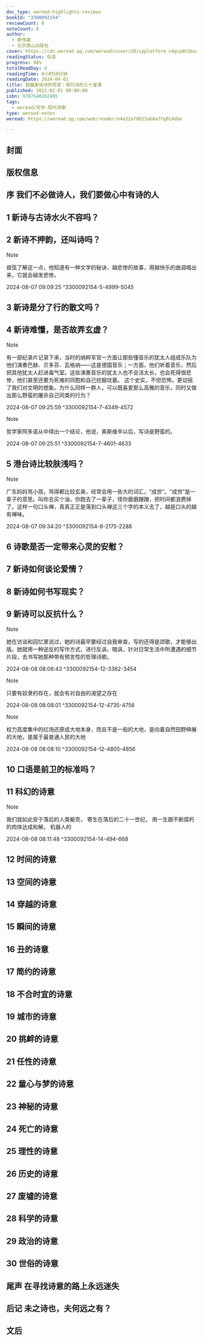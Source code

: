 ```yaml
---
doc_type: weread-highlights-reviews
bookId: "3300092154"
reviewCount: 0
noteCount: 8
author:
  - 廖伟棠
  - 北京燕山出版社
cover: https://cdn.weread.qq.com/weread/cover/20/cpplatform_n4gcp8h3mswdawfp7xuuzv/t7_cpplatform_n4gcp8h3mswdawfp7xuuzv1711701656.jpg
readingStatus: 在读
progress: 98%
totalReadDay: 4
readingTime: 0小时50分钟
readingDate: 2024-04-01
title: 我偏爱读诗的荒谬：现代诗的三十堂课
published: 2022-02-01 00:00:00
isbn: 9787540262495
tags:
  - weread/文学-现代诗歌
type: weread-notes
weread: https://weread.qq.com/web/reader/e4a32af0813ab8a7fg014dbe

---
```



## 封面

## 版权信息

## 序 我们不必做诗人，我们要做心中有诗的人

## 1 新诗与古诗水火不容吗？

## 2 新诗不押韵，还叫诗吗？

> [!NOTE] 
> 痖弦了解这一点，他知道有一种文学的秘诀，越悲惨的故事，用越快乐的曲调唱出来，它就会越发悲惨。
> 
> 2024-08-07 09:09:25 ^3300092154-5-4999-5045

## 3 新诗是分了行的散文吗？

## 4 新诗难懂，是否故弄玄虚？

> [!NOTE] 
> 有一部纪录片记录下来，当时的纳粹军官一方面让那些懂音乐的犹太人组成乐队为他们演奏巴赫、贝多芬、瓦格纳——这是德国音乐；一方面，他们听着音乐，然后把其他犹太人赶进毒气室。这些演奏音乐的犹太人也不会活太长，也会死得很悲惨，他们甚至还要为死难的同胞和自己挖掘坟墓。
   这个史实，不但恐怖，更动摇了我们对文明的想象。为什么同样一群人，可以既喜爱那么高雅的音乐，同时又做出那么野蛮的屠杀自己同类的行为？
> 
> 2024-08-07 09:25:59 ^3300092154-7-4349-4572

> [!NOTE] 
> 哲学家阿多诺从中得出一个结论，他说，奥斯维辛以后，写诗是野蛮的。
> 
> 2024-08-07 09:25:51 ^3300092154-7-4601-4633

## 5 港台诗比较肤浅吗？

> [!NOTE] 
> 广东妈妈骂小孩，骂得都比较玄奥，经常会用一些大的词汇，“成世”。“成世”是一辈子的意思。叫你去买个油，你跑去了一辈子，怪你磨磨蹭蹭，把时间都浪费掉了。这样一句口头禅，真真正正是落到口头禅这三个字的本义去了，越是口头的越有禅味。
> 
> 2024-08-07 09:34:20 ^3300092154-8-2175-2288

## 6 诗歌是否一定带来心灵的安慰？

## 7 新诗如何谈论爱情？

## 8 新诗如何书写现实？

## 9 新诗可以反抗什么？

> [!NOTE] 
> 她在访谈和回忆里说过，她的诗最早要经过自我审查，写的还得是颂歌，才能够出版。她就用一种逆反的写作方式，进行反讽、暗讽，针对日常生活中所遭遇的细节片段，去书写她那种带有预言性的哲理诗歌。
> 
> 2024-08-08 08:06:43 ^3300092154-12-3362-3454

> [!NOTE] 
> 只要有奴隶的存在，就会有对自由的渴望之存在
> 
> 2024-08-08 08:08:01 ^3300092154-12-4735-4756

> [!NOTE] 
> 权力高度集中的红场还原成大地本身，而且不是一般的大地，是向着自然田野伸展的大地，是属于最普通人民的大地
> 
> 2024-08-08 08:08:10 ^3300092154-12-4805-4856

## 10 口语是前卫的标准吗？

## 11 科幻的诗意

> [!NOTE] 
> 我们就如此安于落后的人类躯壳，
   寄生在落后的二十一世纪，
   用一生跟不断腐朽的肉体达成和解。
   机器人的
> 
> 2024-08-08 08:11:48 ^3300092154-14-494-668

## 12 时间的诗意

## 13 空间的诗意

## 14 穿越的诗意

## 15 瞬间的诗意

## 16 丑的诗意

## 17 简约的诗意

## 18 不合时宜的诗意

## 19 城市的诗意

## 20 挑衅的诗意

## 21 任性的诗意

## 22 童心与梦的诗意

## 23 神秘的诗意

## 24 死亡的诗意

## 25 理性的诗意

## 26 历史的诗意

## 27 废墟的诗意

## 28 科学的诗意

## 29 政治的诗意

## 30 世俗的诗意

## 尾声 在寻找诗意的路上永远迷失

## 后记 未之诗也，夫何远之有？

## 文后

